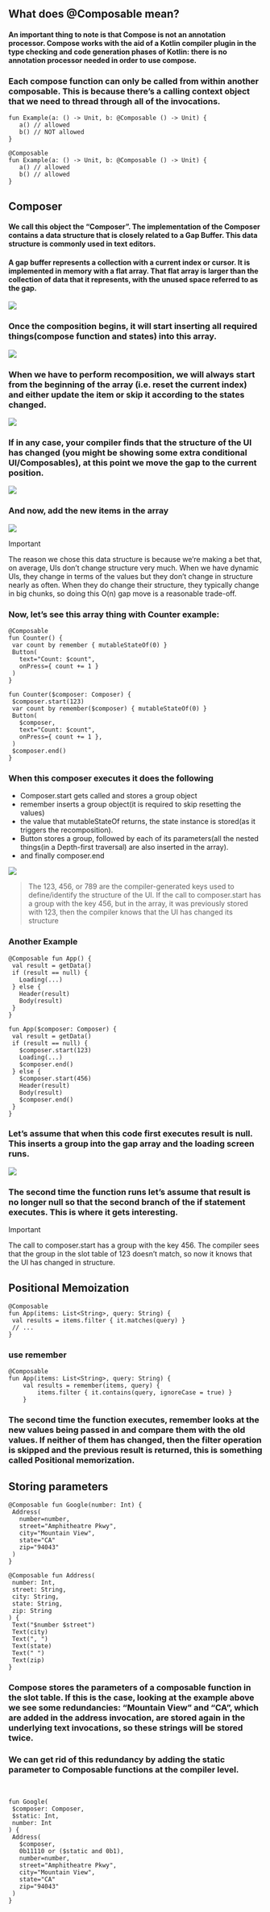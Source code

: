 ## What does @Composable mean?
#### An important thing to note is that Compose is not an annotation processor. Compose works with the aid of a Kotlin compiler plugin in the type checking and code generation phases of Kotlin: there is no annotation processor needed in order to use compose.


### Each compose function can only be called from within another composable. This is because there’s a calling context object that we need to thread through all of the invocations.

```
fun Example(a: () -> Unit, b: @Composable () -> Unit) {
   a() // allowed
   b() // NOT allowed
}
 
@Composable 
fun Example(a: () -> Unit, b: @Composable () -> Unit) {
   a() // allowed
   b() // allowed
}
```
## Composer 

#### We call this object the “Composer”. The implementation of the Composer contains a data structure that is closely related to a Gap Buffer. This data structure is commonly used in text editors.

#### A gap buffer represents a collection with a current index or cursor. It is implemented in memory with a flat array. That flat array is larger than the collection of data that it represents, with the unused space referred to as the gap.

![](https://miro.medium.com/v2/resize:fit:720/format:webp/0*0GgJdY76c_Kz0hs-)

### Once the composition begins, it will start inserting all required things(compose function and states) into this array.
![](https://miro.medium.com/v2/resize:fit:720/format:webp/1*JjOJ8mrThTM90IbB7cLaxg.jpeg)

### When we have to perform recomposition, we will always start from the beginning of the array (i.e. reset the current index) and either update the item or skip it according to the states changed.
![](https://miro.medium.com/v2/resize:fit:720/format:webp/1*J41HewaIinyfU1xP-HhLHQ.jpeg)

### If in any case, your compiler finds that the structure of the UI has changed (you might be showing some extra conditional UI/Composables), at this point we move the gap to the current position.
![](https://miro.medium.com/v2/resize:fit:720/format:webp/1*PGRSdnS3B_Ca3-zDiG49NQ.jpeg)

### And now, add the new items in the array
![](https://miro.medium.com/v2/resize:fit:720/format:webp/1*gHuy1hQhwj7wqB-xl2OEFA.jpeg)

> [!IMPORTANT]
> The reason we chose this data structure is because we’re making a bet that, on average, UIs don’t change structure very much. When we have dynamic UIs, they change in terms of the values but they don’t change in structure nearly as often. When they do change their structure, they typically change in big chunks, so doing this O(n) gap move is a reasonable trade-off.

### Now, let’s see this array thing with Counter example:

```
@Composable
fun Counter() {
 var count by remember { mutableStateOf(0) }
 Button(
   text="Count: $count",
   onPress={ count += 1 }
 )
}
```

```
fun Counter($composer: Composer) {
 $composer.start(123)
 var count by remember($composer) { mutableStateOf(0) }
 Button(
   $composer,
   text="Count: $count",
   onPress={ count += 1 },
 )
 $composer.end()
}
```

### When this composer executes it does the following
+ Composer.start gets called and stores a group object
+ remember inserts a group object(it is required to skip resetting the values)
+ the value that mutableStateOf returns, the state instance is stored(as it triggers the recomposition).
+ Button stores a group, followed by each of its parameters(all the nested things(in a Depth-first traversal) are also inserted in the array).
+ and finally composer.end

![](https://miro.medium.com/v2/resize:fit:720/format:webp/1*R19RTLWCEHmA8KvNLMRilQ.jpeg)

> The 123, 456, or 789 are the compiler-generated keys used to define/identify the structure of the UI. If the call to composer.start has a group with the key 456, but in the array, it was previously stored with 123, then the compiler knows that the UI has changed its structure 


### Another Example

```
@Composable fun App() {
 val result = getData()
 if (result == null) {
   Loading(...)
 } else {
   Header(result)
   Body(result)
 }
}
```

```
fun App($composer: Composer) {
 val result = getData()
 if (result == null) {
   $composer.start(123)
   Loading(...)
   $composer.end()
 } else {
   $composer.start(456)
   Header(result)
   Body(result)
   $composer.end()
 }
}
```

### Let’s assume that when this code first executes result is null. This inserts a group into the gap array and the loading screen runs.
![](https://miro.medium.com/v2/resize:fit:720/format:webp/0*CnP4GnP1Pdp20fXY)

### The second time the function runs let’s assume that result is no longer null so that the second branch of the if statement executes. This is where it gets interesting.

> [!IMPORTANT]
> The call to composer.start has a group with the key 456. The compiler sees that the group in the slot table of 123 doesn’t match, so now it knows that the UI has changed in structure.

## Positional Memoization

```
@Composable
fun App(items: List<String>, query: String) {
 val results = items.filter { it.matches(query) }
 // ...
}
```

### use remember

```
@Composable
fun App(items: List<String>, query: String) {
    val results = remember(items, query) {
        items.filter { it.contains(query, ignoreCase = true) }
    }
```

### The second time the function executes, remember looks at the new values being passed in and compare them with the old values. If neither of them has changed, then the filter operation is skipped and the previous result is returned, this is something called Positional memorization.


## Storing parameters

```
@Composable fun Google(number: Int) {
 Address(
   number=number,
   street="Amphitheatre Pkwy",
   city="Mountain View",
   state="CA"
   zip="94043"
 )
}
 
@Composable fun Address(
 number: Int,
 street: String,
 city: String,
 state: String,
 zip: String
) {
 Text("$number $street")
 Text(city)
 Text(", ")
 Text(state)
 Text(" ")
 Text(zip)
}
```

### Compose stores the parameters of a composable function in the slot table. If this is the case, looking at the example above we see some redundancies: “Mountain View” and “CA”, which are added in the address invocation, are stored again in the underlying text invocations, so these strings will be stored twice.

### We can get rid of this redundancy by adding the static parameter to Composable functions at the compiler level.
‍‍‍‍
```
fun Google(
 $composer: Composer,
 $static: Int,
 number: Int
) {
 Address(
   $composer,
   0b11110 or ($static and 0b1),
   number=number,
   street="Amphitheatre Pkwy",
   city="Mountain View",
   state="CA"
   zip="94043"
 )
}
```
